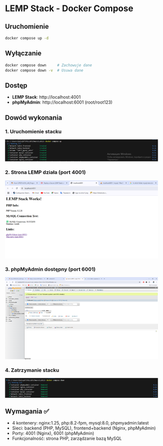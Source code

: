 # LEMP Stack - Docker Compose

## Uruchomienie
```bash
docker compose up -d
```

## Wyłączanie
```bash
docker compose down     # Zachowuje dane
docker compose down -v  # Usuwa dane
```

## Dostęp
- **LEMP Stack**: http://localhost:4001
- **phpMyAdmin**: http://localhost:6001 (root/root123)

## Dowód wykonania

### 1. Uruchomienie stacku
![Docker Compose Up](screens/compose_up.png)

### 2. Strona LEMP działa (port 4001)
![LEMP Index Page](screens/index.png)

### 3. phpMyAdmin dostępny (port 6001)
![phpMyAdmin Interface](screens/DB.png)

### 4. Zatrzymanie stacku
![Docker Compose Down](screens/compose_down.png)

## Wymagania ✅
- 4 kontenery: nginx:1.25, php:8.2-fpm, mysql:8.0, phpmyadmin:latest
- Sieci: backend (PHP, MySQL), frontend+backend (Nginx, phpMyAdmin)
- Porty: 4001 (Nginx), 6001 (phpMyAdmin)
- Funkcjonalność: strona PHP, zarządzanie bazą MySQL

